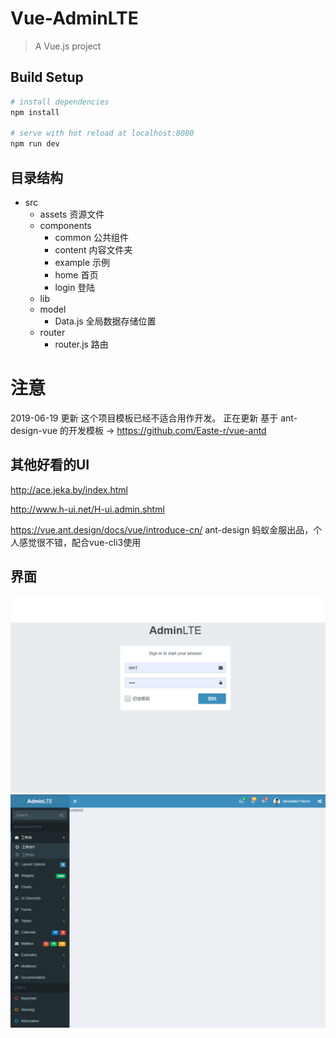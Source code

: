 # Vue-AdminLTE

> A Vue.js project

## Build Setup

``` bash
# install dependencies
npm install

# serve with hot reload at localhost:8080 
npm run dev

```

## 目录结构

*  src
    *  assets         资源文件
    *  components
        *  common     公共组件
        *  content    内容文件夹
        *  example    示例
        *  home       首页
        *  login      登陆
    *  lib
    *  model
        *  Data.js    全局数据存储位置
    *  router
        *  router.js  路由


# 注意
2019-06-19 更新  这个项目模板已经不适合用作开发。
正在更新 基于 ant-design-vue 的开发模板 -> https://github.com/Easte-r/vue-antd



## 其他好看的UI
http://ace.jeka.by/index.html

http://www.h-ui.net/H-ui.admin.shtml

https://vue.ant.design/docs/vue/introduce-cn/    ant-design 蚂蚁金服出品，个人感觉很不错，配合vue-cli3使用

## 界面
![登陆](./login.png)
![主页](./home.png)
